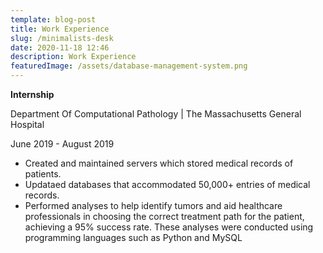 ```yaml
---
template: blog-post
title: Work Experience
slug: /minimalists-desk
date: 2020-11-18 12:46
description: Work Experience
featuredImage: /assets/database-management-system.png
---
```

**Internship**

Department Of Computational Pathology | The Massachusetts General Hospital 

June 2019 - August 2019

* Created and maintained servers which stored medical records of patients.
* Updataed databases that accommodated 50,000+ entries of medical records. 
* Performed analyses to help identify tumors and aid healthcare professionals in choosing the correct treatment path for the patient, achieving a 95% success rate. These analyses were conducted using programming languages such as Python and MySQL

![]()